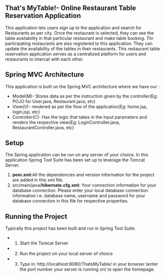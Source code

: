 That's MyTable!- Online Restaurant Table Reservation Application
----------------------------------------------------------------

This application lets users sign up to the application and search for Restaurants as per city. 
Once the restaurant is selected, they can see the table availability in that particular restaurant and make  table booking.
Thr participating restaurants are also registered to this application. 
They can update the availability of the tables in their restaurants.
This restaurant table reservation application serves as a centralized platform for users and restaurants to intercat with each other.


Spring MVC Architecture
-------------------------------------------------------------------
This application is built on the Spring MVC architecture where we have our :
* Model(M)- Stores data as per the instruction given by the controller(Eg: POJO for User.java, Restaurant.java, etc)
* View(V)- rendered as per the flow of the application(Eg: home.jsp, login.jsp, etc)
* Controller(C)- Has the logic that takes in the input parameters and renders the respective view(Eg: LoginController.java,                                  RestaurantController.java, etc)

Setup
-----
The Spring application can be run on any server of your choice. In this application Spring Tool Suite has been set up to leverage the Tomcat Server. 

1. <b>pom.xml:</b>All the  dependencies and version information for the project are added in this xml file.
2. src/main/java/<b>hibernate.cfg.xml</b>: Your connection information for your database connection. Please enter your local database connection information i.e. database name, username and password for your database connection in this file for respective properties.


Running the Project
--------------------
Typically this project has been built and run in Spring Tool Suite.
* 1. Start the Tomcat Server
* 2. Run the project on your local server of choice 
* 3. Type in: http://localhost:8080/ThatsMyTable/ in your browser (enter the port number your server is running on) to open the homepage.




